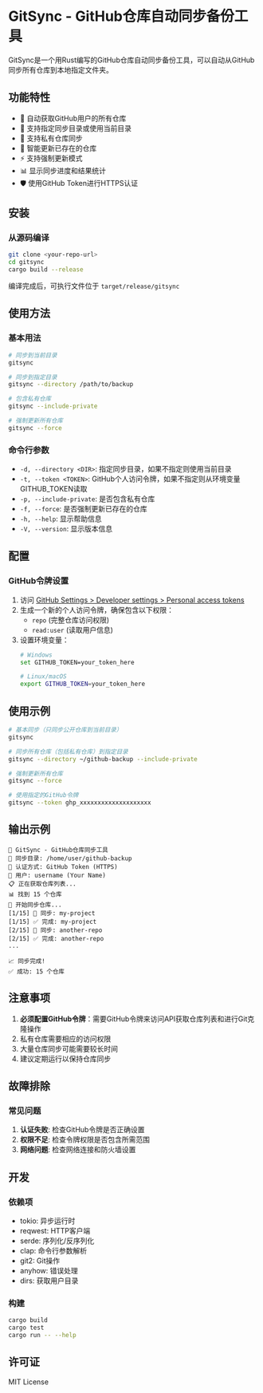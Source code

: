 # GitSync - GitHub仓库自动同步备份工具

GitSync是一个用Rust编写的GitHub仓库自动同步备份工具，可以自动从GitHub同步所有仓库到本地指定文件夹。

## 功能特性

- 🚀 自动获取GitHub用户的所有仓库
- 📁 支持指定同步目录或使用当前目录
- 🔐 支持私有仓库同步
- 🔄 智能更新已存在的仓库
- ⚡ 支持强制更新模式
- 📊 显示同步进度和结果统计
- 🛡️ 使用GitHub Token进行HTTPS认证

## 安装

### 从源码编译

```bash
git clone <your-repo-url>
cd gitsync
cargo build --release
```

编译完成后，可执行文件位于 `target/release/gitsync`

## 使用方法

### 基本用法

```bash
# 同步到当前目录
gitsync

# 同步到指定目录
gitsync --directory /path/to/backup

# 包含私有仓库
gitsync --include-private

# 强制更新所有仓库
gitsync --force
```

### 命令行参数

- `-d, --directory <DIR>`: 指定同步目录，如果不指定则使用当前目录
- `-t, --token <TOKEN>`: GitHub个人访问令牌，如果不指定则从环境变量GITHUB_TOKEN读取
- `-p, --include-private`: 是否包含私有仓库
- `-f, --force`: 是否强制更新已存在的仓库
- `-h, --help`: 显示帮助信息
- `-V, --version`: 显示版本信息

## 配置

### GitHub令牌设置

1. 访问 [GitHub Settings > Developer settings > Personal access tokens](https://github.com/settings/tokens)
2. 生成一个新的个人访问令牌，确保包含以下权限：
   - `repo` (完整仓库访问权限)
   - `read:user` (读取用户信息)
3. 设置环境变量：
   ```bash
   # Windows
   set GITHUB_TOKEN=your_token_here
   
   # Linux/macOS
   export GITHUB_TOKEN=your_token_here
   ```


## 使用示例

```bash
# 基本同步（只同步公开仓库到当前目录）
gitsync

# 同步所有仓库（包括私有仓库）到指定目录
gitsync --directory ~/github-backup --include-private

# 强制更新所有仓库
gitsync --force

# 使用指定的GitHub令牌
gitsync --token ghp_xxxxxxxxxxxxxxxxxxxx
```

## 输出示例

```
🚀 GitSync - GitHub仓库同步工具
📁 同步目录: /home/user/github-backup
🔐 认证方式: GitHub Token (HTTPS)
👤 用户: username (Your Name)
📋 正在获取仓库列表...
📊 找到 15 个仓库
🔄 开始同步仓库...
[1/15] 🔄 同步: my-project
[1/15] ✅ 完成: my-project
[2/15] 🔄 同步: another-repo
[2/15] ✅ 完成: another-repo
...

📈 同步完成!
✅ 成功: 15 个仓库
```

## 注意事项

1. **必须配置GitHub令牌**：需要GitHub令牌来访问API获取仓库列表和进行Git克隆操作
2. 私有仓库需要相应的访问权限
3. 大量仓库同步可能需要较长时间
4. 建议定期运行以保持仓库同步

## 故障排除

### 常见问题

1. **认证失败**: 检查GitHub令牌是否正确设置
2. **权限不足**: 检查令牌权限是否包含所需范围
3. **网络问题**: 检查网络连接和防火墙设置

## 开发

### 依赖项

- tokio: 异步运行时
- reqwest: HTTP客户端
- serde: 序列化/反序列化
- clap: 命令行参数解析
- git2: Git操作
- anyhow: 错误处理
- dirs: 获取用户目录

### 构建

```bash
cargo build
cargo test
cargo run -- --help
```

## 许可证

MIT License
